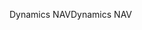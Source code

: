 <span data-ttu-id="62fd7-101">Dynamics NAV</span><span class="sxs-lookup"><span data-stu-id="62fd7-101">Dynamics NAV</span></span>
